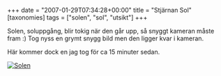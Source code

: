 +++
date = "2007-01-29T07:34:28+00:00"
title = "Stjärnan Sol"
[taxonomies]
tags = ["solen", "sol", "utsikt"]
+++

Solen, soluppgång, blir tokig när den går upp, så snyggt kameran måste fram :) Tog nyss en grymt snygg bild men den ligger kvar i kameran.

Här kommer dock en jag tog för ca 15 minuter sedan.

<a class="imagelink" href="/images/2007/01/soljan07.jpg" title="Solen"><img id="image273" src="http://cdn.junkpile.se/2007/01/soljan07.thumbnail.jpg" alt="Solen" /></a>



<small></small>
